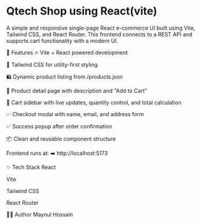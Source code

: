 # Qtech Shop using React(vite)

A simple and responsive single-page React e-commerce UI built using Vite, Tailwind CSS, and React Router. This frontend connects to a REST API and supports cart functionality with a modern UI.

🚀 Features
🔥 Vite + React powered development

🎨 Tailwind CSS for utility-first styling

🛍️ Dynamic product listing from /products.json 

📄 Product detail page with description and "Add to Cart"

🛒 Cart sidebar with live updates, quantity control, and total calculation

✅ Checkout modal with name, email, and address form

✅ Success popup after order confirmation

📦 Clean and reusable component structure



Frontend runs at:
➡️ http://localhost:5173



✨ Tech Stack
React

Vite

Tailwind CSS

React Router


🧑‍🎓 Author
Maynul Hossain

